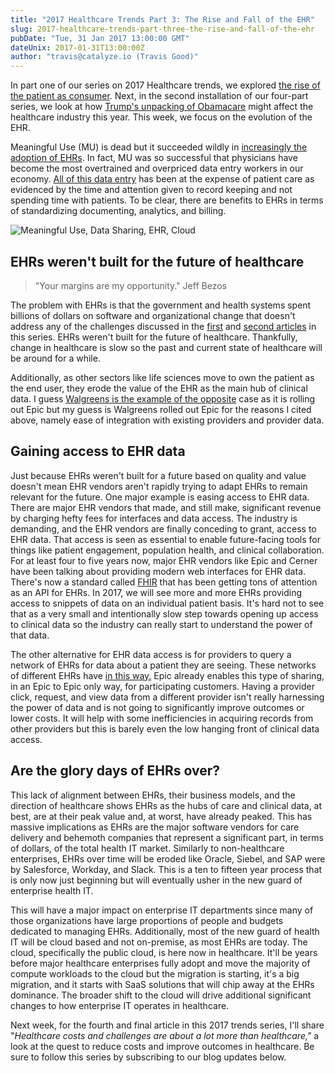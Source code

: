 ```yaml
---
title: "2017 Healthcare Trends Part 3: The Rise and Fall of the EHR"
slug: 2017-healthcare-trends-part-three-the-rise-and-fall-of-the-ehr
pubDate: "Tue, 31 Jan 2017 13:00:00 GMT"
dateUnix: 2017-01-31T13:00:00Z
author: "travis@catalyze.io (Travis Good)"
---
```

In part one of our series on 2017 Healthcare trends, we explored [the rise of the patient as consumer][1]. Next, in the second installation of our four-part series, we look at how [Trump's unpacking of Obamacare][2] might affect the healthcare industry this year. This week, we focus on the evolution of the EHR.

Meaningful Use (MU) is dead but it succeeded wildly in [increasingly the adoption of EHRs][3]. In fact, MU was so successful that physicians have become the most overtrained and overpriced data entry workers in our economy. [All of this data entry][4] has been at the expense of patient care as evidenced by the time and attention given to record keeping and not spending time with patients. To be clear, there are benefits to EHRs in terms of standardizing documenting, analytics, and billing.

![Meaningful Use, Data Sharing, EHR, Cloud ][5]

## EHRs weren't built for the future of healthcare

> "Your margins are my opportunity." Jeff Bezos

The problem with EHRs is that the government and health systems spent billions of dollars on software and organizational change that doesn't address any of the challenges discussed in the [first][1] and [second articles][2] in this series. EHRs weren't built for the future of healthcare. Thankfully, change in healthcare is slow so the past and current state of healthcare will be around for a while.

Additionally, as other sectors like life sciences move to own the patient as the end user, they erode the value of the EHR as the main hub of clinical data. I guess [Walgreens is the example of the opposite][6] case as it is rolling out Epic but my guess is Walgreens rolled out Epic for the reasons I cited above, namely ease of integration with existing providers and provider data.

## Gaining access to EHR data

Just because EHRs weren't built for a future based on quality and value doesn't mean EHR vendors aren't rapidly trying to adapt EHRs to remain relevant for the future. One major example is easing access to EHR data. There are major EHR vendors that made, and still make, significant revenue by charging hefty fees for interfaces and data access. The industry is demanding, and the EHR vendors are finally conceding to grant, access to EHR data. That access is seen as essential to enable future-facing tools for things like patient engagement, population health, and clinical collaboration. For at least four to five years now, major EHR vendors like Epic and Cerner have been talking about providing modern web interfaces for EHR data. There's now a standard called [FHIR][7] that has been getting tons of attention as an API for EHRs. In 2017, we will see more and more EHRs providing access to snippets of data on an individual patient basis. It's hard not to see that as a very small and intentionally slow step towards opening up access to clinical data so the industry can really start to understand the power of that data.

The other alternative for EHR data access is for providers to query a network of EHRs for data about a patient they are seeing. These networks of different EHRs have [ in this way.][8] Epic already enables this type of sharing, in an Epic to Epic only way, for participating customers. Having a provider click, request, and view data from a different provider isn't really harnessing the power of data and is not going to significantly improve outcomes or lower costs. It will help with some inefficiencies in acquiring records from other providers but this is barely even the low hanging front of clinical data access.

## Are the glory days of EHRs over?

This lack of alignment between EHRs, their business models, and the direction of healthcare shows EHRs as the hubs of care and clinical data, at best, are at their peak value and, at worst, have already peaked. This has massive implications as EHRs are the major software vendors for care delivery and behemoth companies that represent a significant part, in terms of dollars, of the total health IT market. Similarly to non-healthcare enterprises, EHRs over time will be eroded like Oracle, Siebel, and SAP were by Salesforce, Workday, and Slack. This is a ten to fifteen year process that is only now just beginning but will eventually usher in the new guard of enterprise health IT.

This will have a major impact on enterprise IT departments since many of those organizations have large proportions of people and budgets dedicated to managing EHRs. Additionally, most of the new guard of health IT will be cloud based and not on-premise, as most EHRs are today. The cloud, specifically the public cloud, is here now in healthcare. It'll be years before major healthcare enterprises fully adopt and move the majority of compute workloads to the cloud but the migration is starting, it's a big migration, and it starts with SaaS solutions that will chip away at the EHRs dominance. The broader shift to the cloud will drive additional significant changes to how enterprise IT operates in healthcare.

Next week, for the fourth and final article in this 2017 trends series,  I'll share "_Healthcare costs and challenges are about a lot more than healthcare,"_ a look at the quest to reduce costs and improve outcomes in healthcare. Be sure to follow this series by subscribing to our blog updates below.

[1]: http://content.catalyze.io/blog/2017-healthcare-trends-part-1-the-rise-of-patient-as-consumer
[2]: http://content.catalyze.io/blog/2017-healthcare-trends-part-two-trump-and-putting-the-genie-back-in-the-bottle
[3]: http://www.nuance.com/for-healthcare/ehr-meaningful-use-physician-study/index.htm
[4]: http://www.beckershospitalreview.com/healthcare-information-technology/4-000-clicks-per-shift-ed-physicians-emr-burden.html
[5]: https://images.contentful.com/189dvqdsjh46/1DUZyHtcFComeIa4UCq02Q/e410f5cc7c70b1efc57b66faa55cdffe/scrabble_20ehr_202.jpg "Meaningful Use, Data Sharing, EHR, Cloud "
[6]: http://www.healthcareitnews.com/news/walgreens-goes-epic-ehr
[7]: https://catalyze.io/fhir
[8]: http://www.healthitoutcomes.com/doc/collaboration-aims-to-boost-data-exchange-improve-interoperability-0001

